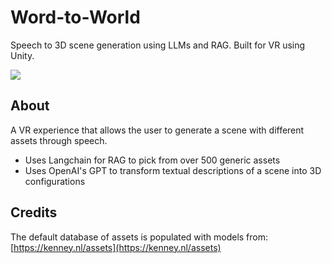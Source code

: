 # Word-to-World

Speech to 3D scene generation using LLMs and RAG. Built for VR using Unity.

![](https://github.com/taabishm2/Word-to-World/blob/main/clip1.gif)

##  About

A VR experience that allows the user to generate a scene with different assets through speech.
* Uses Langchain for RAG to pick from over 500 generic assets
* Uses OpenAI's GPT to transform textual descriptions of a scene into 3D configurations

## Credits
The default database of assets is populated with models from: [https://kenney.nl/assets](https://kenney.nl/assets)
